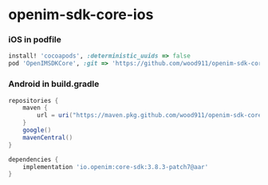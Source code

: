 # openim-sdk-core-ios

### iOS in podfile
```ruby
install! 'cocoapods', :deterministic_uuids => false
pod 'OpenIMSDKCore', :git => 'https://github.com/wood911/openim-sdk-core-ios.git'
```

### Android in build.gradle
```groovy
repositories {
    maven {
        url = uri("https://maven.pkg.github.com/wood911/openim-sdk-core-ios")
    }
    google()
    mavenCentral()
}

dependencies {
    implementation 'io.openim:core-sdk:3.8.3-patch7@aar'
}
```